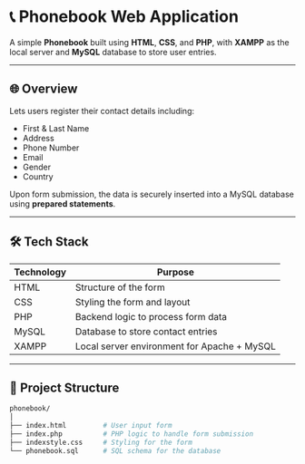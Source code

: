 # 📞 Phonebook Web Application

A simple **Phonebook** built using **HTML**, **CSS**, and **PHP**, with **XAMPP** as the local server and **MySQL** database to store user entries.

---

## 🌐 Overview

Lets users register their contact details including:

- First & Last Name
- Address
- Phone Number
- Email
- Gender
- Country

Upon form submission, the data is securely inserted into a MySQL database using **prepared statements**.

---

## 🛠️ Tech Stack

| Technology | Purpose |
|------------|---------|
| HTML       | Structure of the form |
| CSS        | Styling the form and layout |
| PHP        | Backend logic to process form data |
| MySQL      | Database to store contact entries |
| XAMPP      | Local server environment for Apache + MySQL |

---

## 📁 Project Structure

```bash
phonebook/
│
├── index.html         # User input form
├── index.php          # PHP logic to handle form submission
├── indexstyle.css     # Styling for the form
└── phonebook.sql      # SQL schema for the database

